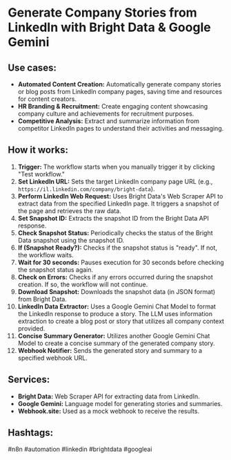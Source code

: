 # Generate Company Stories from LinkedIn with Bright Data & Google Gemini

## Use cases:

- **Automated Content Creation:** Automatically generate company stories or blog posts from LinkedIn company pages, saving time and resources for content creators.
- **HR Branding & Recruitment:**  Create engaging content showcasing company culture and achievements for recruitment purposes.
- **Competitive Analysis:** Extract and summarize information from competitor LinkedIn pages to understand their activities and messaging.

## How it works:

1. **Trigger:** The workflow starts when you manually trigger it by clicking "Test workflow."
2. **Set LinkedIn URL:** Sets the target LinkedIn company page URL (e.g., `https://il.linkedin.com/company/bright-data`).
3. **Perform LinkedIn Web Request:** Uses Bright Data's Web Scraper API to extract data from the specified LinkedIn page.  It triggers a snapshot of the page and retrieves the raw data.
4. **Set Snapshot ID:** Extracts the snapshot ID from the Bright Data API response.
5. **Check Snapshot Status:** Periodically checks the status of the Bright Data snapshot using the snapshot ID.
6. **If (Snapshot Ready?):** Checks if the snapshot status is "ready". If not, the workflow waits.
7. **Wait for 30 seconds:** Pauses execution for 30 seconds before checking the snapshot status again.
8. **Check on Errors:** Checks if any errors occurred during the snapshot creation. If so, the workflow will not continue.
9. **Download Snapshot:** Downloads the snapshot data (in JSON format) from Bright Data.
10. **LinkedIn Data Extractor:** Uses a Google Gemini Chat Model to format the LinkedIn response to produce a story. The LLM uses information extraction to create a blog post or story that utilizes all company context provided.
11. **Concise Summary Generator:** Utilizes another Google Gemini Chat Model to create a concise summary of the generated company story.
12. **Webhook Notifier:** Sends the generated story and summary to a specified webhook URL.

## Services:

- **Bright Data:**  Web Scraper API for extracting data from LinkedIn.
- **Google Gemini:** Language model for generating stories and summaries.
- **Webhook.site:** Used as a mock webhook to receive the results.

## Hashtags:

#n8n #automation #linkedin #brightdata #googleai
